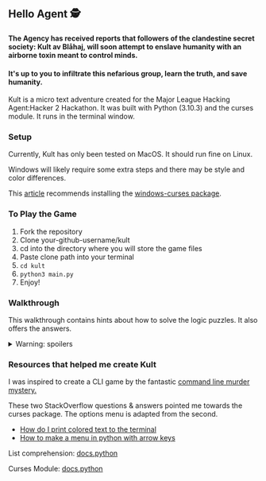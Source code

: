 ## Hello Agent 🕵️

#### The Agency has received reports that followers of the clandestine secret society: Kult av Blåhaj, will soon attempt to enslave humanity with an airborne toxin meant to control minds.

#### It's up to you to infiltrate this nefarious group, learn the truth, and save humanity.

Kult is a micro text adventure created for the Major League Hacking Agent:Hacker 2 Hackathon.
It was built with Python (3.10.3) and the curses module. It runs in the terminal window.

### Setup

Currently, Kult has only been tested on MacOS. It should run fine on Linux. 

Windows will likely require some extra steps and there may be style and color differences. 

This [article](https://www.devdungeon.com/content/curses-windows-python) recommends installing the [windows-curses package](https://pypi.org/project/windows-curses/).

### To Play the Game
1. Fork the repository
2. Clone your-github-username/kult
3. cd into the directory where you will store the game files
4. Paste clone path into your terminal
5. ```cd kult```
6. ```python3 main.py```
7. Enjoy!

### Walkthrough
This walkthrough contains hints about how to solve the logic puzzles. It also offers the answers.
<details>
<summary>Warning: spoilers</summary>

**Pick the lock:**
- tumbler 1 toggles itself and tumbler 2
- tumbler 2 toggles itself
- tumbler 3 toggles itself and tumbler 2
- tumbler 3 must be hit last

<details>
<summary>Answer</summary>
They begin NNN

1: YYN 2: YNN 3: YYY

Answer: **123**
</details>

**Jam the alarm:**
- the number is between 100 and 300
- the last two digits are the same
- the first is unique
- computers would like these numbers

<details>
<summary>Answer</summary>
Machine language is made up of 0s and 1s

Answer: **100**
</details>

**Open the safe:**
- the safe is a combination lock which needs 6 digits to open 
- there are 3 numbers in the kitchen
- there are 3 numbers in the living room
- you may need to try the combination twice

<details>
<summary>Answer</summary>
The cookbooks provide the recipe for a cheese sandwich (bread cheese bread)

The receipt on the fridge tell us that bread costs $2 and cheese costs $4

The odd poster in the living room features the numbers 250

There are two possible combinations of these 6 numbers 250242 or 242250

As a hint, the photo of the shark is seen before the grocery receipt

Answer: **250242**
</details>
</details>


### Resources that helped me create Kult
I was inspired to create a CLI game by the fantastic [command line murder mystery.](https://github.com/veltman/clmystery)

These two StackOverflow questions & answers pointed me towards the curses package. The options menu is adapted from the second.
- [How do I print colored text to the terminal](https://stackoverflow.com/questions/287871/how-do-i-print-colored-text-to-the-terminal)
- [How to make a menu in python with arrow keys](https://stackoverflow.com/questions/39488788/how-to-make-a-menu-in-python-navigable-with-arrow-keys)

List comprehension: [docs.python](https://docs.python.org/3/tutorial/datastructures.html#list-comprehensions)

Curses Module: [docs.python](https://docs.python.org/3/library/curses.html#module-curses.textpad)
